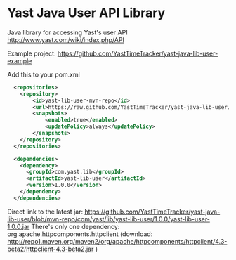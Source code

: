 Yast Java User API Library
=================

Java library for accessing Yast's user API http://www.yast.com/wiki/index.php/API

Example project: https://github.com/YastTimeTracker/yast-java-lib-user-example


Add this to your pom.xml
 
```xml
  <repositories>
    <repository>
        <id>yast-lib-user-mvn-repo</id>
        <url>https://raw.github.com/YastTimeTracker/yast-java-lib-user/mvn-repo/</url>
        <snapshots>
            <enabled>true</enabled>
            <updatePolicy>always</updatePolicy>
        </snapshots>
    </repository>
  </repositories>

  <dependencies>
    <dependency>
      <groupId>com.yast.lib</groupId>
      <artifactId>yast-lib-user</artifactId>
      <version>1.0.0</version>
    </dependency>
  </dependencies>
```


Direct link to the latest jar: https://github.com/YastTimeTracker/yast-java-lib-user/blob/mvn-repo/com/yast/lib/yast-lib-user/1.0.0/yast-lib-user-1.0.0.jar
There's only one dependency: org.apache.httpcomponents.httpclient (download: 
http://repo1.maven.org/maven2/org/apache/httpcomponents/httpclient/4.3-beta2/httpclient-4.3-beta2.jar )